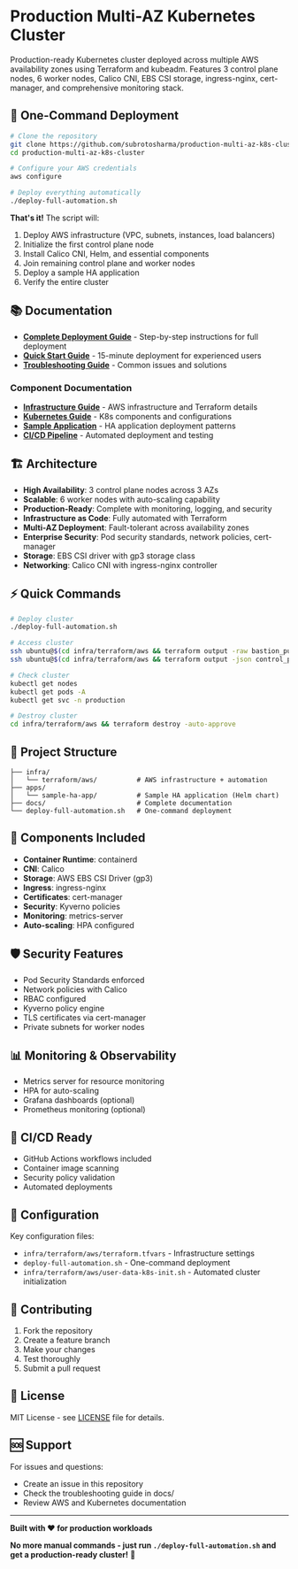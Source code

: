 # Production Multi-AZ Kubernetes Cluster

Production-ready Kubernetes cluster deployed across multiple AWS availability zones using Terraform and kubeadm. Features 3 control plane nodes, 6 worker nodes, Calico CNI, EBS CSI storage, ingress-nginx, cert-manager, and comprehensive monitoring stack.

## 🚀 One-Command Deployment

```bash
# Clone the repository
git clone https://github.com/subrotosharma/production-multi-az-k8s-cluster.git
cd production-multi-az-k8s-cluster

# Configure your AWS credentials
aws configure

# Deploy everything automatically
./deploy-full-automation.sh
```

**That's it!** The script will:
1. Deploy AWS infrastructure (VPC, subnets, instances, load balancers)
2. Initialize the first control plane node
3. Install Calico CNI, Helm, and essential components
4. Join remaining control plane and worker nodes
5. Deploy a sample HA application
6. Verify the entire cluster

## 📚 Documentation

- **[Complete Deployment Guide](DEPLOYMENT_GUIDE.md)** - Step-by-step instructions for full deployment
- **[Quick Start Guide](QUICK_START.md)** - 15-minute deployment for experienced users
- **[Troubleshooting Guide](TROUBLESHOOTING.md)** - Common issues and solutions

### Component Documentation
- **[Infrastructure Guide](docs/INFRASTRUCTURE.md)** - AWS infrastructure and Terraform details
- **[Kubernetes Guide](docs/KUBERNETES.md)** - K8s components and configurations
- **[Sample Application](docs/SAMPLE_APP.md)** - HA application deployment patterns
- **[CI/CD Pipeline](docs/CI_CD.md)** - Automated deployment and testing

## 🏗️ Architecture

- **High Availability**: 3 control plane nodes across 3 AZs
- **Scalable**: 6 worker nodes with auto-scaling capability  
- **Production-Ready**: Complete with monitoring, logging, and security
- **Infrastructure as Code**: Fully automated with Terraform
- **Multi-AZ Deployment**: Fault-tolerant across availability zones
- **Enterprise Security**: Pod security standards, network policies, cert-manager
- **Storage**: EBS CSI driver with gp3 storage class
- **Networking**: Calico CNI with ingress-nginx controller

## ⚡ Quick Commands

```bash
# Deploy cluster
./deploy-full-automation.sh

# Access cluster
ssh ubuntu@$(cd infra/terraform/aws && terraform output -raw bastion_public_ip)
ssh ubuntu@$(cd infra/terraform/aws && terraform output -json control_plane_private_ips | jq -r '.[0]')

# Check cluster
kubectl get nodes
kubectl get pods -A
kubectl get svc -n production

# Destroy cluster
cd infra/terraform/aws && terraform destroy -auto-approve
```

## 📁 Project Structure

```
├── infra/
│   └── terraform/aws/          # AWS infrastructure + automation
├── apps/
│   └── sample-ha-app/          # Sample HA application (Helm chart)
├── docs/                       # Complete documentation
└── deploy-full-automation.sh   # One-command deployment
```

## 🔧 Components Included

- **Container Runtime**: containerd
- **CNI**: Calico
- **Storage**: AWS EBS CSI Driver (gp3)
- **Ingress**: ingress-nginx
- **Certificates**: cert-manager
- **Security**: Kyverno policies
- **Monitoring**: metrics-server
- **Auto-scaling**: HPA configured

## 🛡️ Security Features

- Pod Security Standards enforced
- Network policies with Calico
- RBAC configured
- Kyverno policy engine
- TLS certificates via cert-manager
- Private subnets for worker nodes

## 📊 Monitoring & Observability

- Metrics server for resource monitoring
- HPA for auto-scaling
- Grafana dashboards (optional)
- Prometheus monitoring (optional)

## 🔄 CI/CD Ready

- GitHub Actions workflows included
- Container image scanning
- Security policy validation
- Automated deployments

## 📝 Configuration

Key configuration files:
- `infra/terraform/aws/terraform.tfvars` - Infrastructure settings
- `deploy-full-automation.sh` - One-command deployment
- `infra/terraform/aws/user-data-k8s-init.sh` - Automated cluster initialization

## 🤝 Contributing

1. Fork the repository
2. Create a feature branch
3. Make your changes
4. Test thoroughly
5. Submit a pull request

## 📄 License

MIT License - see [LICENSE](LICENSE) file for details.

## 🆘 Support

For issues and questions:
- Create an issue in this repository
- Check the troubleshooting guide in docs/
- Review AWS and Kubernetes documentation

---

**Built with ❤️ for production workloads**

**No more manual commands - just run `./deploy-full-automation.sh` and get a production-ready cluster!** 🚀